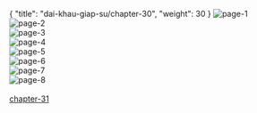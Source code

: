 { "title": "dai-khau-giap-su/chapter-30", "weight": 30 }
<img src="dai-khau-giap-su_0030_01-d4f87d95854d4f50f026f49bb7d4fa55.webp" alt="page-1" origin="http://1.bp.blogspot.com/-A8w_I0dQ-XQ/WZ7LlpnQMRI/AAAAAAAAeKw/_v4PqbdsNxk6ffeX7cZEtNASQz04RqUFACLcBGAs/s1600/1.jpg?imgmax=0"><br/>
<img src="dai-khau-giap-su_0030_02-2d8b0196bcac052b2df125a0963635a2.webp" alt="page-2" origin="http://1.bp.blogspot.com/-4CJRIX6hOe8/WZ7LlzU3IDI/AAAAAAAAeK4/NVY6-Rjr4-UOKY1Aiiqlu7yG6akyj71bQCLcBGAs/s1600/2.jpg?imgmax=0"><br/>
<img src="dai-khau-giap-su_0030_03-09bb1e5164a79f105e18a46582e9d45e.webp" alt="page-3" origin="http://1.bp.blogspot.com/-JAIWszQ2qnY/WZ7Lmus5v3I/AAAAAAAAeK8/0SxvDJJViyUxbfO98ygzP5UpbnC2OH3LQCLcBGAs/s1600/3.jpg?imgmax=0"><br/>
<img src="dai-khau-giap-su_0030_04-4317b0b08018f6b3af995cd217ad14af.webp" alt="page-4" origin="http://1.bp.blogspot.com/-ex2-DCL2vFQ/WZ7LnTGXinI/AAAAAAAAeLA/4GfEUBoqYoE_3MefsQwry9GU8UglCjLDgCLcBGAs/s1600/4.jpg?imgmax=0"><br/>
<img src="dai-khau-giap-su_0030_05-81bea3620f18b4f40f67e8fae9937d14.webp" alt="page-5" origin="http://1.bp.blogspot.com/-f0bwd7gWSxg/WZ7Lnggx-UI/AAAAAAAAeLE/d3vu_B3HzOcx9AD2QTmekgGc5GyUQqnoACLcBGAs/s1600/5.jpg?imgmax=0"><br/>
<img src="dai-khau-giap-su_0030_06-c0608fa59cdfa2ac8c1d0e48fe80ea33.webp" alt="page-6" origin="http://1.bp.blogspot.com/-z7XvBDCvXEE/WZ7LnosNGCI/AAAAAAAAeLI/aAjB3VZjEMQLPRqqVaI-T_7y3XpOOYnmACLcBGAs/s1600/6.jpg?imgmax=0"><br/>
<img src="dai-khau-giap-su_0030_07-0468b5566326ccd1e3eec199dcdee119.webp" alt="page-7" origin="http://1.bp.blogspot.com/-2f7DEkpVqr8/WZ7LoLuGo8I/AAAAAAAAeLM/FNa3JSdBVhgVFDrXqUdhfj67PIq5M2i7ACLcBGAs/s1600/7.jpg?imgmax=0"><br/>
<img src="dai-khau-giap-su_0030_08-55c9260216b77738255bf5a74e64e03a.webp" alt="page-8" origin="http://1.bp.blogspot.com/-lEJkZ3ytleE/WZ7LoQNoCkI/AAAAAAAAeLQ/wrXOB4wJvKg4aUpVk0R0_3WO7CJ-J7qWQCLcBGAs/s1600/8.jpg?imgmax=0"><br/>
<br/><a class="nextchap" href="/dai-khau-giap-su/chapter-31">chapter-31</a>
